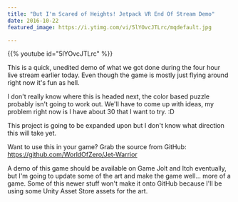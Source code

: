 ```yaml
---
title: "But I'm Scared of Heights! Jetpack VR End Of Stream Demo"
date: 2016-10-22
featured_image: https://i.ytimg.com/vi/5lYOvcJTLrc/mqdefault.jpg

---
```


{{% youtube id="5lYOvcJTLrc" %}}

This is a quick, unedited demo of what we got done during the four hour live stream earlier today. Even though the game is mostly just flying around right now it's fun as hell.

I don't really know where this is headed next, the color based puzzle probably isn't going to work out. We'll have to come up with ideas, my problem right now is I have about 30 that I want to try. :D

This project is going to be expanded upon but I don't know what direction this will take yet.

Want to use this in your game? Grab the source from GitHub: https://github.com/WorldOfZero/Jet-Warrior

A demo of this game should be available on Game Jolt and Itch eventually, but I'm going to update some of the art and make the game well... more of a game. Some of this newer stuff won't make it onto GitHub because I'll be using some Unity Asset Store assets for the art.